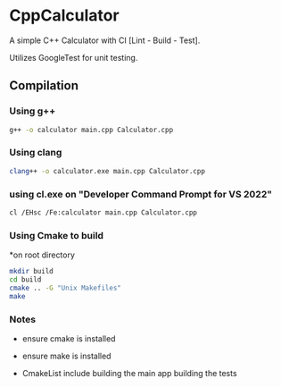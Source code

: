 # CppCalculator
 A simple C++ Calculator with CI [Lint - Build - Test]. 
 
 Utilizes GoogleTest for unit testing.

## Compilation

### Using g++

```bash
g++ -o calculator main.cpp Calculator.cpp
```

### Using clang

```bash
clang++ -o calculator.exe main.cpp Calculator.cpp
```
### using cl.exe on "Developer Command Prompt for VS 2022"
```bash
cl /EHsc /Fe:calculator main.cpp Calculator.cpp
```


### Using Cmake to build

*on root directory
```bash
mkdir build
cd build
cmake .. -G "Unix Makefiles"
make
```

### Notes
* ensure cmake is installed

* ensure make is installed

* CmakeList include building the main app building the tests
